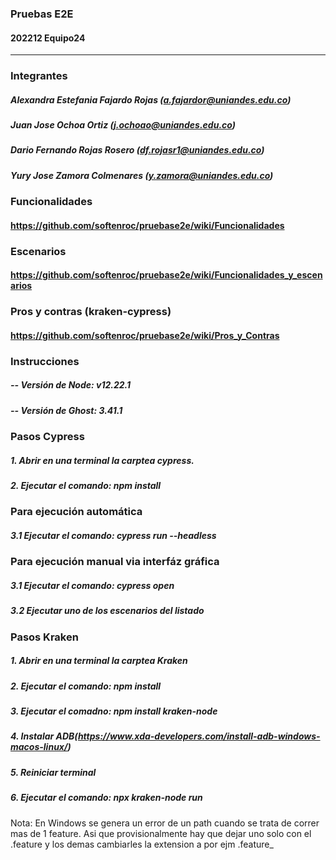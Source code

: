 ### Pruebas E2E 
####   202212 Equipo24


------------


### Integrantes

#####  Alexandra Estefania Fajardo Rojas (a.fajardor@uniandes.edu.co)
#####  Juan Jose Ochoa Ortiz (j.ochoao@uniandes.edu.co)
#####  Dario Fernando Rojas Rosero (df.rojasr1@uniandes.edu.co)
#####  Yury Jose Zamora Colmenares (y.zamora@uniandes.edu.co)

### Funcionalidades

#### https://github.com/softenroc/pruebase2e/wiki/Funcionalidades

### Escenarios

#### https://github.com/softenroc/pruebase2e/wiki/Funcionalidades_y_escenarios

### Pros y contras (kraken-cypress)

#### https://github.com/softenroc/pruebase2e/wiki/Pros_y_Contras

### Instrucciones

##### -- Versión de Node: v12.22.1
##### -- Versión de Ghost: 3.41.1

### Pasos Cypress

#####  1. Abrir en una terminal la carptea cypress.
#####  2. Ejecutar el comando: npm install

### Para ejecución automática

#####  3.1 Ejecutar el comando: cypress run --headless

### Para ejecución manual via interfáz gráfica

#####  3.1 Ejecutar el comando: cypress open
#####  3.2 Ejecutar uno de los escenarios del listado


### Pasos Kraken

#####  1. Abrir en una terminal la carptea Kraken
#####  2. Ejecutar el comando: npm install
#####  3. Ejecutar el comadno: npm install kraken-node
#####  4. Instalar ADB(https://www.xda-developers.com/install-adb-windows-macos-linux/)
#####  5. Reiniciar terminal
#####  6. Ejecutar el comando: npx kraken-node run  

Nota: En Windows se genera un error de un path cuando se trata de correr mas de 1 feature. Asi que provisionalmente hay que dejar uno solo con el .feature y los demas cambiarles la extension a por ejm .feature_
